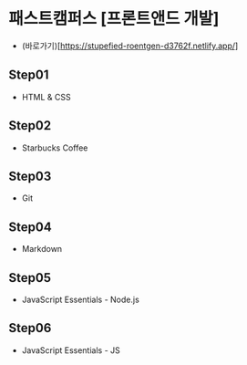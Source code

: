# 패스트캠퍼스 [프론트앤드 개발]
  - (바로가기)[https://stupefied-roentgen-d3762f.netlify.app/]

## Step01
  - HTML & CSS

## Step02
  - Starbucks Coffee
  
## Step03
  - Git

## Step04
  - Markdown

## Step05
  - JavaScript Essentials - Node.js

## Step06
  - JavaScript Essentials - JS